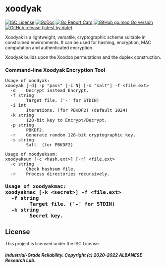 # xoodyak
[![ISC License](http://img.shields.io/badge/license-ISC-blue.svg)](https://github.com/pedroalbanese/xoodyak/blob/master/LICENSE.md) 
[![GoDoc](https://godoc.org/github.com/pedroalbanese/xoodyak?status.png)](http://godoc.org/github.com/pedroalbanese/xoodyak)
[![Go Report Card](https://goreportcard.com/badge/github.com/pedroalbanese/xoodyak)](https://goreportcard.com/report/github.com/pedroalbanese/xoodyak)
[![GitHub go.mod Go version](https://img.shields.io/github/go-mod/go-version/pedroalbanese/xoodyak)](https://golang.org)
[![GitHub release (latest by date)](https://img.shields.io/github/v/release/pedroalbanese/xoodyak)](https://github.com/pedroalbanese/xoodyak/releases)  

 Xoodyak is a lightweight, versatile, cryptographic scheme suitable in constrained environments. It can be used for hashing, encryption, MAC computation and authenticated encryption.

Xoodyak builds upon the Xoodoo permutations and the duplex construction. 

### Command-line Xoodyak Encryption Tool
<pre>Usage of xoodyak:
xoodyak [-d] -p "pass" [-i N] [-s "salt"] -f &lt;file.ext&gt;
  -d    Decrypt instead Encrypt.
  -f string
        Target file. ('-' for STDIN)
  -i int
        Iterations. (for PBKDF2) (default 1024)
  -k string
        128-bit key to Encrypt/Decrypt.
  -p string
        PBKDF2.
  -r    Generate random 128-bit cryptographic key.
  -s string
        Salt. (for PBKDF2)</pre>

<pre>Usage of xoodyaksum:
xoodyaksum [-c &lt;hash.ext&gt;] [-r] &lt;file.ext&gt;
  -c string
        Check hashsum file.
  -r    Process directories recursively.</pre></H3>

<h3><pre>Usage of xoodyakmac:
xoodyakmac [-k &lt;secret&gt;] -f &lt;file.ext&gt;
  -f string
        Target file. ('-' for STDIN)
  -k string
        Secret key.</pre>

## License

This project is licensed under the ISC License.

##### Industrial-Grade Reliability. Copyright (c) 2020-2022 ALBANESE Research Lab.
